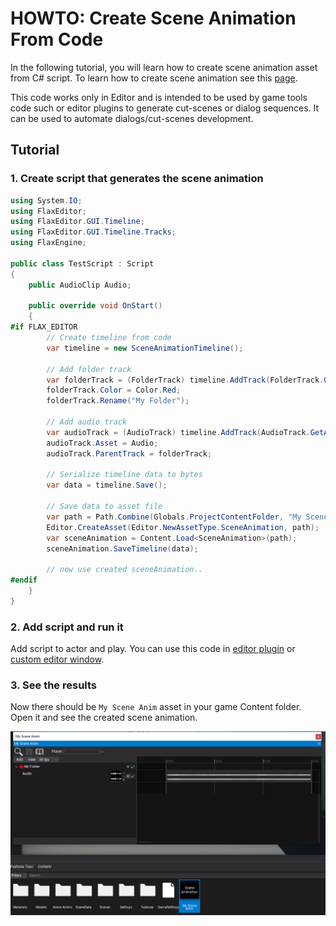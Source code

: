 # HOWTO: Create Scene Animation From Code

In the following tutorial, you will learn how to create scene animation asset from C# script. To learn how to create scene animation see this [page](../scene-animation.md).

This code works only in Editor and is intended to be used by game tools code such or editor plugins to generate cut-scenes or dialog sequences. It can be used to automate dialogs/cut-scenes development.

## Tutorial

### 1. Create script that generates the scene animation

```cs
using System.IO;
using FlaxEditor;
using FlaxEditor.GUI.Timeline;
using FlaxEditor.GUI.Timeline.Tracks;
using FlaxEngine;

public class TestScript : Script
{
    public AudioClip Audio;

    public override void OnStart()
    {
#if FLAX_EDITOR
        // Create timeline from code
        var timeline = new SceneAnimationTimeline();

        // Add folder track
        var folderTrack = (FolderTrack) timeline.AddTrack(FolderTrack.GetArchetype());
        folderTrack.Color = Color.Red;
        folderTrack.Rename("My Folder");

        // Add audio track
        var audioTrack = (AudioTrack) timeline.AddTrack(AudioTrack.GetArchetype());
        audioTrack.Asset = Audio;
        audioTrack.ParentTrack = folderTrack;

        // Serialize timeline data to bytes
        var data = timeline.Save();

        // Save data to asset file
        var path = Path.Combine(Globals.ProjectContentFolder, "My Scene Anim.flax");
        Editor.CreateAsset(Editor.NewAssetType.SceneAnimation, path);
        var sceneAnimation = Content.Load<SceneAnimation>(path);
        sceneAnimation.SaveTimeline(data);

        // now use created sceneAnimation..
#endif
    }
}
```

### 2. Add script and run it

Add script to actor and play. You can use this code in [editor plugin](../../../scripting/plugins/index.md) or [custom editor window](../../../scripting/tutorials/custom-window.md).

### 3. See the results

Now there should be `My Scene Anim` asset in your game Content folder. Open it and see the created scene animation.

![Scene A nimation From Code](media/scene-animation-from-code.png)

